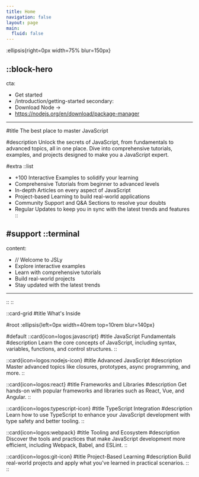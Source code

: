 ```yaml
---
title: Home
navigation: false
layout: page
main:
  fluid: false
---
```


:ellipsis{right=0px width=75% blur=150px}

::block-hero
---
cta:
  - Get started
  - /introduction/getting-started
secondary:
  - Download Node →
  - https://nodejs.org/en/download/package-manager
---

#title
The best place to master JavaScript

#description
Unlock the secrets of JavaScript, from fundamentals to advanced topics, all in one place. Dive into comprehensive tutorials, examples, and projects designed to make you a JavaScript expert.

#extra
  ::list
  - +100 Interactive Examples to solidify your learning
  - Comprehensive Tutorials from beginner to advanced levels
  - In-depth Articles on every aspect of JavaScript
  - Project-based Learning to build real-world applications
  - Community Support and Q&A Sections to resolve your doubts
  - Regular Updates to keep you in sync with the latest trends and features
  ::



#support
  ::terminal
  ---
  content:
  - // Welcome to JSLy
  - Explore interactive examples
  - Learn with comprehensive tutorials
  - Build real-world projects
  - Stay updated with the latest trends
  ---
  ::
::


::card-grid
#title
What's Inside

#root
:ellipsis{left=0px width=40rem top=10rem blur=140px}

#default
::card{icon=logos:javascript}
#title
JavaScript Fundamentals
#description
Learn the core concepts of JavaScript, including syntax, variables, functions, and control structures.
::

::card{icon=logos:nodejs-icon}
#title
Advanced JavaScript
#description
Master advanced topics like closures, prototypes, async programming, and more.
::

::card{icon=logos:react}
#title
Frameworks and Libraries
#description
Get hands-on with popular frameworks and libraries such as React, Vue, and Angular.
::

::card{icon=logos:typescript-icon}
#title
TypeScript Integration
#description
Learn how to use TypeScript to enhance your JavaScript development with type safety and better tooling.
::

::card{icon=logos:webpack}
#title
Tooling and Ecosystem
#description
Discover the tools and practices that make JavaScript development more efficient, including Webpack, Babel, and ESLint.
::

::card{icon=logos:git-icon}
#title
Project-Based Learning
#description
Build real-world projects and apply what you've learned in practical scenarios.
::
::
